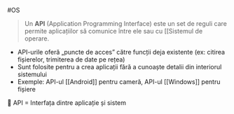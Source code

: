 #OS

> Un **API** (Application Programming Interface) este un set de reguli care permite aplicațiilor să comunice între ele sau cu [[Sistemul de operare.

- API-urile oferă „puncte de acces” către funcții deja existente (ex: citirea fișierelor, trimiterea de date pe rețea)
- Sunt folosite pentru a crea aplicații fără a cunoaște detalii din interiorul sistemului
- Exemple: API-ul [[Android]] pentru cameră, API-ul [[Windows]] pentru fișiere

🔗 API = Interfața dintre aplicație și sistem